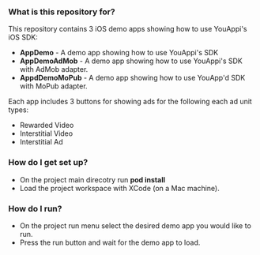 ### What is this repository for? ###

This repository contains 3 iOS demo apps showing how to use YouAppi's iOS SDK:
* **AppDemo** - A demo app showing how to use YouAppi's SDK
* **AppDemoAdMob** - A demo app showing how to use YouAppi's SDK with AdMob adapter.
* **AppdDemoMoPub** - A demo app showing how to use YouApp'd SDK with MoPub adapter.

Each app includes 3 buttons for showing ads for the following each ad unit types:

* Rewarded Video
* Interstitial Video
* Interstitial Ad

### How do I get set up? ###

* On the project main direcotry run **pod install**
* Load the project workspace with XCode (on a Mac machine).

### How do I run? ###

* On the project run menu select the desired demo app you would like to run.
* Press the run button and wait for the demo app to load.
